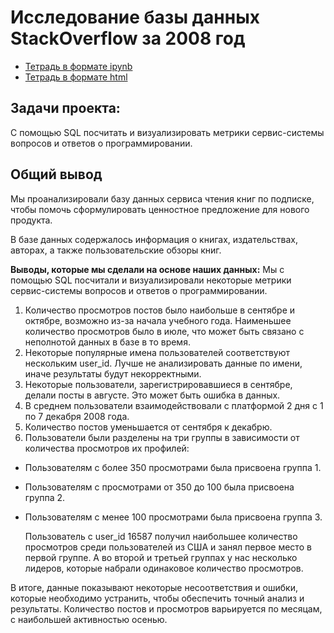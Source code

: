 # Исследование базы данных StackOverflow за 2008 год

* [Тетрадь в формате ipynb](https://github.com/MrDuma/Portfolio/blob/389eaf234f5d69b3356b6837a270a75dcea80ca3/SQL/Stack%20Overflow%20Database%20Exploration/Stack%20Overflow%20Database%20Exploration.ipynb)
* [Тетрадь в формате html](https://github.com/MrDuma/Portfolio/blob/51b26799481685861209c383897b3b389d749f43/SQL/Stack%20Overflow%20Database%20Exploration/Stack%20Overflow%20Database%20Exploration.html)

## Задачи проекта:
C помощью SQL посчитать и визуализировать метрики сервис-системы вопросов и ответов о программировании.

## Общий вывод
Мы проанализировали базу данных сервиса чтения книг по подписке, чтобы помочь сформулировать ценностное предложение для нового продукта.

В базе данных содержалось информация о книгах, издательствах, авторах, а также пользовательские обзоры книг.

**Выводы, которые мы сделали на основе наших данных:**
Мы с помощью SQL посчитали и визуализировали некоторые метрики сервис-системы вопросов и ответов о программировании.

1. Количество просмотров постов было наибольше в сентябре и октябре, возможно из-за начала учебного года. Наименьшее количество просмотров было в июле, что может быть связано с неполнотой данных в базе в то время.
1. Некоторые популярные имена пользователей соответствуют нескольким user_id. Лучше не анализировать данные по имени, иначе результаты будут некорректными.
1. Некоторые пользователи, зарегистрировавшиеся в сентябре, делали посты в августе. Это может быть ошибка в данных.
1. В среднем пользователи взаимодействовали с платформой 2 дня с 1 по 7 декабря 2008 года.
1. Количество постов уменьшается от сентября к декабрю.
1. Пользователи были разделены на три группы в зависимости от количества просмотров их профилей:
  - Пользователям с более 350 просмотрами была присвоена группа 1.
  - Пользователям с просмотрами от 350 до 100 была присвоена группа 2.
  - Пользователям с менее 100 просмотрами была присвоена группа 3.

    Пользователь с user_id 16587 получил наибольшее количество просмотров среди пользователей из США и занял первое место в первой группе. А во второй и третьей группах у нас несколько лидеров, которые набрали одинаковое количество просмотров.

В итоге, данные показывают некоторые несоответствия и ошибки, которые необходимо устранить, чтобы обеспечить точный анализ и результаты. Количество постов и просмотров варьируется по месяцам, с наибольшей активностью осенью.

